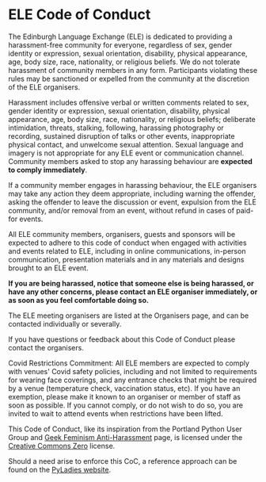 # ELE Code of Conduct

The Edinburgh Language Exchange (ELE) is dedicated to providing a harassment-free community for everyone, regardless of sex, gender identity or expression, sexual orientation, disability, physical appearance, age, body size, race, nationality, or religious beliefs. We do not tolerate harassment of community members in any form. Participants violating these rules may be sanctioned or expelled from the community at the discretion of the ELE organisers.

Harassment includes offensive verbal or written comments related to sex, gender identity or expression, sexual orientation, disability, physical appearance, age, body size, race, nationality, or religious beliefs; deliberate intimidation, threats, stalking, following, harassing photography or recording, sustained disruption of talks or other events, inappropriate physical contact, and unwelcome sexual attention. Sexual language and imagery is not appropriate for any ELE event or communication channel. Community members asked to stop any harassing behaviour are **expected to comply immediately**.

If a community member engages in harassing behaviour, the ELE organisers may take any action they deem appropriate, including warning the offender, asking the offender to leave the discussion or event, expulsion from the ELE community, and/or removal from an event, without refund in cases of paid-for events.

All ELE community members, organisers, guests and sponsors will be expected to adhere to this code of conduct when engaged with activities and events related to ELE, including in online communications, in-person communication, presentation materials and in any materials and designs brought to an ELE event.

**If you are being harassed, notice that someone else is being harassed, or have any other concerns, please contact an ELE organiser immediately, or as soon as you feel comfortable doing so.**

The ELE meeting organisers are listed at the Organisers page, and can be contacted individually or severally.

If you have questions or feedback about this Code of Conduct please contact the organisers.

Covid Restrictions Commitment: All ELE members are expected to comply with venues' Covid safety policies, including and not limited to requirements for wearing face coverings, and any entrance checks that might be required by a venue (temperature check, vaccination status, etc). If you have an exemption, please make it known to an organiser or member of staff as soon as possible. If you cannot comply, or do not wish to do so, you are invited to wait to attend events when restrictions have been lifted.

This Code of Conduct, like its inspiration from the Portland Python User Group and [Geek Feminism Anti-Harassment][gfam] page, is licensed under the [Creative Commons Zero](https://creativecommons.org/publicdomain/zero/1.0/) license.

Should a need arise to enforce this CoC, a reference approach can be found on the [PyLadies website][pyladies].

[gfam]: https://geekfeminism.wikia.org/wiki/Conference_anti-harassment/Policy
[pyladies]: https://reshamas.github.io/managing-our-code-of-conduct/#addressing-violations
